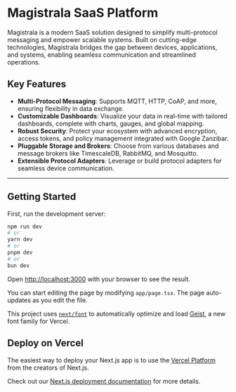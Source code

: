 # Magistrala SaaS Platform

Magistrala is a modern SaaS solution designed to simplify multi-protocol messaging and empower scalable systems. Built on cutting-edge technologies, Magistrala bridges the gap between devices, applications, and systems, enabling seamless communication and streamlined operations.

## Key Features

- **Multi-Protocol Messaging**: Supports MQTT, HTTP, CoAP, and more, ensuring flexibility in data exchange.
- **Customizable Dashboards**: Visualize your data in real-time with tailored dashboards, complete with charts, gauges, and global mapping.
- **Robust Security**: Protect your ecosystem with advanced encryption, access tokens, and policy management integrated with Google Zanzibar.
- **Pluggable Storage and Brokers**: Choose from various databases and message brokers like TimescaleDB, RabbitMQ, and Mosquitto.
- **Extensible Protocol Adapters**: Leverage or build protocol adapters for seamless device communication.

---

## Getting Started

First, run the development server:

```bash
npm run dev
# or
yarn dev
# or
pnpm dev
# or
bun dev
```

Open [http://localhost:3000](http://localhost:3000) with your browser to see the result.

You can start editing the page by modifying `app/page.tsx`. The page auto-updates as you edit the file.

This project uses [`next/font`](https://nextjs.org/docs/app/building-your-application/optimizing/fonts) to automatically optimize and load [Geist](https://vercel.com/font), a new font family for Vercel.

## Deploy on Vercel

The easiest way to deploy your Next.js app is to use the [Vercel Platform](https://vercel.com/new?utm_medium=default-template&filter=next.js&utm_source=create-next-app&utm_campaign=create-next-app-readme) from the creators of Next.js.

Check out our [Next.js deployment documentation](https://nextjs.org/docs/app/building-your-application/deploying) for more details.
